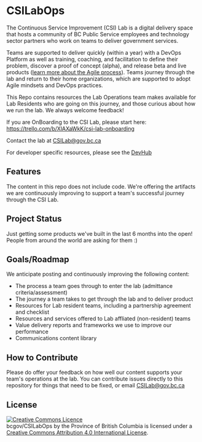 # CSILabOps
The Continuous Service Improvement (CSI) Lab is a digital delivery space that hosts a community of BC Public Service employees and technology sector partners who work on teams to deliver government services. 

Teams are supported to deliver quickly (within a year) with a DevOps Platform as well as training, coaching, and facilitation to define their problem, discover a proof of concept (alpha), and release beta and live products ([learn more about the Agile process](https://developer.gov.bc.ca/Agile-Delivery-Process/Agile-Delivery-Process)). Teams journey through the lab and return to their home organizations, which are supported to adopt Agile mindsets and DevOps practices.

This Repo contains resources the Lab Operations team makes available for Lab Residents who are going on this journey, and those curious about how we run the lab. We always welcome feedback!

If you are OnBoarding to the CSI Lab, please start here: https://trello.com/b/XlAXaWkK/csi-lab-onboarding

Contact the lab at CSILab@gov.bc.ca

For developer specific resources, please see the [DevHub](http://developer.gov.bc.ca)

## Features
The content in this repo does not include code. We're offering the artifacts we are continuously improving to support a team's successful journey through the CSI Lab. 

## Project Status

Just getting some products we've built in the last 6 months into the open! People from around the world are asking for them :)

## Goals/Roadmap

We anticipate posting and continuously improving the following content: 

 - The process a team goes through to enter the lab (admittance criteria/assessment)
 - The journey a team takes to get through the lab and to deliver product
 - Resources for Lab resident teams, including a partnership agreement and checklist
 - Resources and services offered to Lab affliated (non-resident) teams
 - Value delivery reports and frameworks we use to improve our performance
 - Communications content library

## How to Contribute

Please do offer your feedback on how well our content supports your team's operations at the lab. You can contribute issues directly to this repository for things that need to be fixed, or email CSILab@gov.bc.ca

## License

<a rel="license" href="http://creativecommons.org/licenses/by/4.0/"><img alt="Creative Commons Licence" style="border-width:0" src="https://i.creativecommons.org/l/by/4.0/80x15.png" /></a><br /><span xmlns:dct="http://purl.org/dc/terms/" property="dct:title"> bcgov/CSILabOps</span> by <span xmlns:cc="http://creativecommons.org/ns#" property="cc:attributionName">the Province of British Columbia</span> is licensed under a <a rel="license" href="http://creativecommons.org/licenses/by/4.0/">Creative Commons Attribution 4.0 International License</a>.

